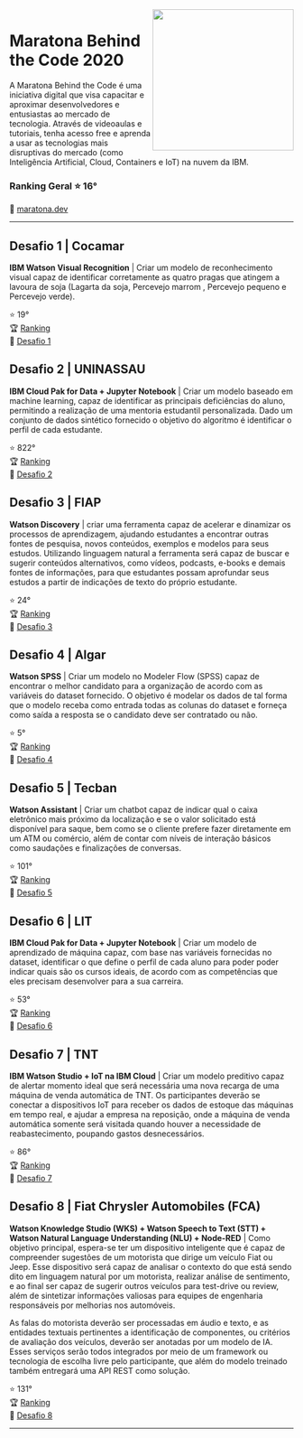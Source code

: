 <img src="https://github.com/priscillapreks/maratona_btc_2020/blob/master/img_top100.JPG" width="250" align="right"/>
    
    
# Maratona Behind the Code 2020

A Maratona Behind the Code é uma iniciativa digital que visa capacitar e aproximar desenvolvedores e entusiastas ao mercado de tecnologia. Através de videoaulas e tutoriais, tenha acesso free e aprenda a usar as tecnologias mais disruptivas do mercado (como Inteligência Artificial, Cloud, Containers e IoT) na nuvem da IBM.     

 
### Ranking Geral :star: **16°** 

:link: [maratona.dev](https://www.maratona.dev/pt)    
    
---    


## Desafio 1 | Cocamar    


**IBM Watson Visual Recognition** | Criar um modelo de reconhecimento visual capaz de identificar corretamente as quatro pragas que atingem a lavoura de soja (Lagarta da soja, Percevejo marrom , Percevejo pequeno e Percevejo verde). 


:star: 19°   
:trophy: [Ranking](https://www.maratona.dev/pt/ranking?c=1)   
:link: [Desafio 1](https://github.com/maratonadev-br/desafio-1-2020)    


## Desafio 2 | UNINASSAU    


**IBM Cloud Pak for Data + Jupyter Notebook** | Criar um modelo baseado em machine learning, capaz de identificar as principais deficiências do aluno, permitindo a realização de uma mentoria estudantil personalizada. Dado um conjunto de dados sintético fornecido o objetivo do algoritmo é identificar o perfil de cada estudante.


:star: 822°   
:trophy: [Ranking](https://www.maratona.dev/pt/ranking?c=2)   
:link: [Desafio 2](https://github.com/maratonadev-br/desafio-2)    
    
    
## Desafio 3 | FIAP    


**Watson Discovery** | criar uma ferramenta capaz de acelerar e dinamizar os processos de aprendizagem, ajudando estudantes a encontrar outras fontes de pesquisa, novos conteúdos, exemplos e modelos para seus estudos. Utilizando linguagem natural a ferramenta será capaz de buscar e sugerir conteúdos alternativos, como vídeos, podcasts, e-books e demais fontes de informações, para que estudantes possam aprofundar seus estudos a partir de indicações de texto do próprio estudante. 

:star: 24°    
:trophy: [Ranking](https://www.maratona.dev/pt/ranking?c=3)    
:link: [Desafio 3](https://github.com/maratonadev-br/desafio-3-2020)     
  
    
## Desafio 4 | Algar    

**Watson SPSS** | Criar um modelo no Modeler Flow (SPSS) capaz de encontrar o melhor candidato para a organização de acordo com as variáveis do dataset fornecido. O objetivo é modelar os dados de tal forma que o modelo receba como entrada todas as colunas do dataset e forneça como saída a resposta se o candidato deve ser contratado ou não. 


:star: 5°    
:trophy: [Ranking](https://www.maratona.dev/pt/ranking?c=4)    
:link: [Desafio 4](https://github.com/maratonadev-br/desafio-4-2020)     

     
## Desafio 5 | Tecban    


**Watson Assistant** | Criar um chatbot capaz de indicar qual o caixa eletrônico mais próximo da localização e se o valor solicitado está disponível para saque, bem como se o cliente prefere fazer diretamente em um ATM ou comércio, além de contar com níveis de interação básicos como saudações e finalizações de conversas. 


:star: 101°    
:trophy: [Ranking](https://www.maratona.dev/pt/ranking?c=5)    
:link: [Desafio 5](https://github.com/maratonadev-br/desafio-5-2020)    
    
    
## Desafio 6 | LIT    
 
 
**IBM Cloud Pak for Data + Jupyter Notebook** | Criar um modelo de aprendizado de máquina capaz, com base nas variáveis fornecidas no dataset, identificar o que define o perfil de cada aluno para poder poder indicar quais são os cursos ideais, de acordo com as competências que eles precisam desenvolver para a sua carreira. 


:star: 53°    
:trophy: [Ranking](https://www.maratona.dev/pt/ranking?c=6)    
:link: [Desafio 6](https://github.com/maratonadev-br/desafio-6-2020)    



## Desafio 7 | TNT    


**IBM Watson Studio + IoT na IBM Cloud** | Criar um modelo preditivo capaz de alertar momento ideal que será necessária uma nova recarga de uma máquina de venda automática de TNT. Os participantes deverão se conectar a dispositivos IoT para receber os dados de estoque das máquinas em tempo real, e ajudar a empresa na reposição, onde a máquina de venda automática somente será visitada quando houver a necessidade de reabastecimento, poupando gastos desnecessários. 


:star: 86°    
:trophy: [Ranking](https://www.maratona.dev/pt/ranking?c=7)    
:link: [Desafio 7](https://github.com/maratonadev-br/desafio-7-2020)    


## Desafio 8 | Fiat Chrysler Automobiles (FCA)    


**Watson Knowledge Studio (WKS) + Watson Speech to Text (STT) + Watson Natural Language Understanding (NLU) + Node-RED** | Como objetivo principal, espera-se ter um dispositivo inteligente que é capaz de compreender sugestões de um motorista que dirige um veículo Fiat ou Jeep. Esse dispositivo será capaz de analisar o contexto do que está sendo dito em linguagem natural por um motorista, realizar análise de sentimento, e ao final ser capaz de sugerir outros veículos para test-drive ou review, além de sintetizar informações valiosas para equipes de engenharia responsáveis por melhorias nos automóveis.      

As falas do motorista deverão ser processadas em áudio e texto, e as entidades textuais pertinentes a identificação de componentes, ou critérios de avaliação dos veículos, deverão ser anotadas por um modelo de IA. Esses serviços serão todos integrados por meio de um framework ou tecnologia de escolha livre pelo participante, que além do modelo treinado também entregará uma API REST como solução. 


:star: 131°    
:trophy: [Ranking](https://www.maratona.dev/pt/ranking)    
:link: [Desafio 8](https://github.com/maratonadev-br/desafio-8-2020)     



____
